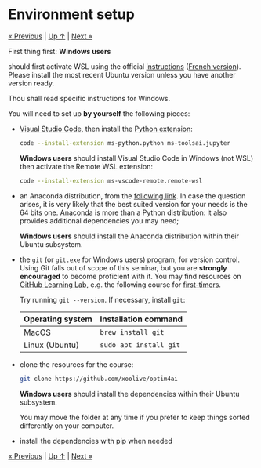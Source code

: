# Environment setup

[« Previous](.) \| [Up ↑](.) \| [Next »](./introduction)

<div class="alert alert-danger">

First thing first: <b>Windows users</b><p>
should first activate WSL using the official <a href="https://docs.microsoft.com/en-us/windows/wsl/install-win10">instructions</a> (<a href="https://docs.microsoft.com/fr-fr/windows/wsl/install-win10">French version</a>). Please install the most recent Ubuntu version unless you have another version ready.

</p>
Thou shall read specific instructions for Windows.
</div>

You will need to set up **by yourself** the following pieces:

- [Visual Studio Code](https://code.visualstudio.com/), then install the [Python extension](https://marketplace.visualstudio.com/items?itemName=ms-python.python):

  ```sh
  code --install-extension ms-python.python ms-toolsai.jupyter
  ```

  **Windows users** should install Visual Studio Code in Windows (not WSL) then activate the Remote WSL extension:

  ```sh
  code --install-extension ms-vscode-remote.remote-wsl
  ```

- an Anaconda distribution, from the [following link](https://www.anaconda.com/products/individual). In case the question arises, it is very likely that the best suited version for your needs is the 64 bits one. Anaconda is more than a Python distribution: it also provides additional dependencies you may need;

  **Windows users** should install the Anaconda distribution within their Ubuntu subsystem.

- the `git` (or `git.exe` for Windows users) program, for version control. Using Git falls out of scope of this seminar, but you are **strongly encouraged** to become proficient with it. You may find resources on [GitHub Learning Lab](https://lab.github.com/), e.g. the following course for [first-timers](https://lab.github.com/lmachens/git-and-github-first-timers).

  Try running `git --version`. If necessary, install `git`:

  | Operating system | Installation command   |
  | ---------------- | ---------------------- |
  | MacOS            | `brew install git`     |
  | Linux (Ubuntu)   | `sudo apt install git` |

- clone the resources for the course:

  ```sh
  git clone https://github.com/xoolive/optim4ai
  ```

  **Windows users** should install the dependencies within their Ubuntu subsystem.

  You may move the folder at any time if you prefer to keep things sorted differently on your computer.

- install the dependencies with pip when needed

[« Previous](.) \| [Up ↑](.) \| [Next »](./introduction)
